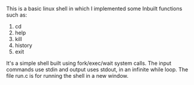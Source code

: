 This is a basic linux shell in which I implemented some Inbuilt functions such as:
  1. cd
  2. help
  3. kill
  4. history
  5. exit
  
It's a simple shell built using fork/exec/wait system calls. The input commands use stdin and output uses stdout, in an infinite while loop. 
The file run.c is for running the shell in a new window.

